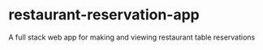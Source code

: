 # restaurant-reservation-app
A full stack web app for making and viewing restaurant table reservations
